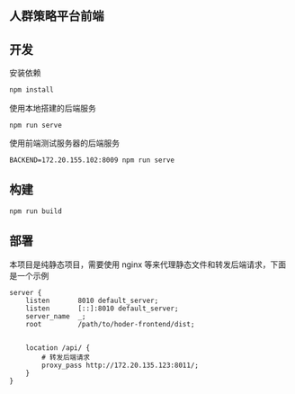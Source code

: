 人群策略平台前端  
--- 

## 开发
安装依赖  
```bash  
npm install  
```

使用本地搭建的后端服务  
```
npm run serve
```

使用前端测试服务器的后端服务  
```
BACKEND=172.20.155.102:8009 npm run serve
```

## 构建  
```
npm run build

```
## 部署
本项目是纯静态项目，需要使用 nginx 等来代理静态文件和转发后端请求，下面是一个示例  
```
server {
    listen       8010 default_server;
    listen       [::]:8010 default_server;
    server_name  _;
    root         /path/to/hoder-frontend/dist;


    location /api/ {
        # 转发后端请求
        proxy_pass http://172.20.135.123:8011/;
    }
}

```